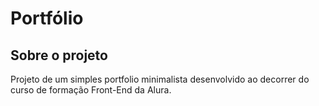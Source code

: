 # Portfólio

## Sobre o projeto

Projeto de um simples portfolio minimalista desenvolvido ao decorrer do curso de formação Front-End da Alura.
